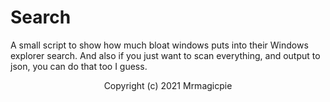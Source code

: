 # Search

A small script to show how much bloat windows puts into their Windows explorer search. And also if you just want to scan everything, and output to json, you can do that too I guess.

<p align="center">Copyright (c) 2021 Mrmagicpie</p>
